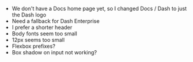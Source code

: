 - We don't have a Docs home page yet, so I changed Docs / Dash to just the Dash logo
- Need a fallback for Dash Enterprise
- I prefer a shorter header
- Body fonts seem too small
- 12px seems too small
- Flexbox prefixes?
- Box shadow on input not working?
